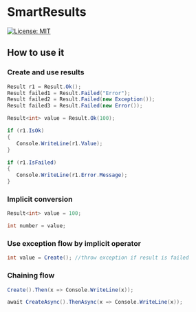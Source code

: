 # SmartResults

[![License: MIT](https://img.shields.io/badge/License-MIT-yellow.svg)](https://opensource.org/licenses/MIT)

## How to use it

### Create and use results
```csharp
Result r1 = Result.Ok();
Result failed1 = Result.Failed("Error");
Result failed2 = Result.Failed(new Exception());
Result failed3 = Result.Failed(new Error());

Result<int> value = Result.Ok(100);

if (r1.IsOk)
{
   Console.WriteLine(r1.Value);
}

if (r1.IsFailed)
{
   Console.WriteLine(r1.Error.Message);
}
```

### Implicit conversion

```csharp
Result<int> value = 100;

int number = value;
```

### Use exception flow by implicit operator
```csharp
int value = Create(); //throw exception if result is failed
```


### Chaining flow

```csharp
Create().Then(x => Console.WriteLine(x));

await CreateAsync().ThenAsync(x => Console.WriteLine(x));
```

